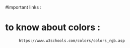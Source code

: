#important links :

 # to know about colors :

          https://www.w3schools.com/colors/colors_rgb.asp
